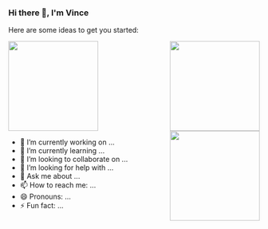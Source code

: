 ### Hi there 👋, I'm Vince

Here are some ideas to get you started:

<img align="right" height="180em" src="https://github-readme-stats.vercel.app/api/top-langs/?username=dev-techguy&layout=compact" />
<img align="center" height="180em" src="https://github-readme-stats.vercel.app/api?username=dev-techguy&show_icons=true&theme=radical" />
<img align="right" height="180em" src="https://github-readme-stats.vercel.app/api/wakatime?username=radical" />


- 🔭 I’m currently working on ...
- 🌱 I’m currently learning ...
- 👯 I’m looking to collaborate on ...
- 🤔 I’m looking for help with ...
- 💬 Ask me about ...
- 📫 How to reach me: ...
- 😄 Pronouns: ...
- ⚡ Fun fact: ...

